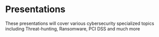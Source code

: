 # Presentations
These presentations will cover various cybersecurity specialized topics including Threat-hunting, Ransomware, PCI DSS and much more
